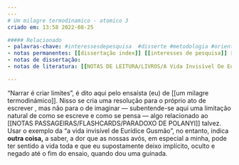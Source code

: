 ```yaml
---
---
# Um milagre termodinamico - atomico 3
criado em: 13:58 2022-08-25

##### Relacionado
- palavras-chave: #interessesdepesquisa  #disserte #metodologia #orientador #insumos
- notas permanentes: [[dissertação index]] [[interesses de pesquisa]] [[Um milagre termodinamico - atomico]]
- notas de dissertação:
- notas de literatura: [[NOTAS DE LEITURA/LIVROS/A Vida Invisível De Eurídice Gusmão]]

---
```

“Narrar é criar limites”, é dito aqui pelo ensaísta (eu) de [[um milagre termodinámico]]. Nisso se cria uma resolução para o próprio ato de escrever , mas não para o de imaginar — subentende-se aqui uma limitação natural de como se escreve e como se pensa — algo relacionado ao [[NOTAS PASSAGEIRAS/FLASHCARDS/PARADOXO DE POLANYI]] talvez.  Usar o exemplo da “a vida invisível de Eurídice Gusmão”, no entanto, indica **outra coisa,** a saber, a dor que as nossas avós, em especial a minha, pode ter sentido a vida toda e que eu supostamente deixo implícito, oculto e negado até o fim do ensaio, quando dou uma guinada. 

